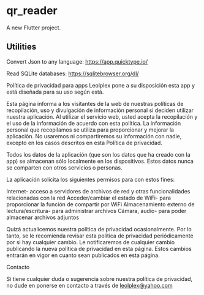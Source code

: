 # qr_reader

A new Flutter project.

## Utilities

Convert Json to any language:
    https://app.quicktype.io/

Read SQLite databases:
    https://sqlitebrowser.org/dl/

Política de privacidad para apps
Leolplex pone a su disposición esta app y está diseñada para su uso según está.

Esta página informa a los visitantes de la web de nuestras políticas de recopilación, uso y divulgación de información personal si deciden utilizar nuestra aplicación. Al utilizar el servicio web, usted acepta la recopilación y el uso de la información de acuerdo con esta política. La información personal que recopilamos se utiliza para proporcionar y mejorar la aplicación. No usaremos ni compartiremos su información con nadie, excepto en los casos descritos en esta Política de privacidad.


Todos los datos de la aplicación (que son los datos que ha creado con la app) se almacenan sólo localmente en los dispositivos. Estos datos nunca se comparten con otros servicios o personas.

La aplicación solicita los siguientes permisos para con estos fines:

Internet-  acceso a servidores de archivos de red y otras funcionalidades relacionadas con la red
Acceder/cambiar el estado de WiFi-  para proporcionar la función de compartir por WiFi
Almacenamiento externo de lectura/escritura-  para administrar archivos
Cámara, audio-  para poder almacenar archivos adjuntos

Quizá actualicemos nuestra política de privacidad ocasionalmente. Por lo tanto, se le recomienda revisar esta política de privacidad periódicamente por si hay cualquier cambio. Le notificaremos de cualquier cambio publicando la nueva política de privacidad en esta página. Estos cambios entrarán en vigor en cuanto sean publicados en esta página.

Contacto

Si tiene cualquier duda o sugerencia sobre nuestra política de privacidad, no dude en ponerse en contacto a través de leolplex@yahoo.com